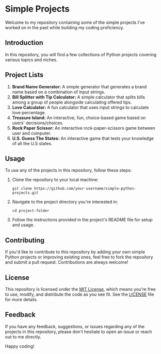 # Simple Projects

Welcome to my repository containing some of the simple projects I've worked on in the past while building my coding proficiency.

## Introduction

In this repository, you will find a few collections of Python projects covering various topics and niches.


## Project Lists

1. **Brand Name Generator:** A simple generator that generates a brand name based on a combination of input strings.
2. **Bill Splitter with Tip Calculator:** A simple calculator that splits bills among a group of people alongside calculating offered tips.
3. **Love Calculator:** A fun calculator that uses input strings to calculate love percentage.
4. **Treasure Island:** An interactive, fun, choice-based game based on users' decisions/choices.
5. **Rock Paper Scissor:** An interactive rock-paper-scissors game between user and computer.
6. **U.S. Guess The States:** An interactive game that tests your knowledge of all the U.S states.


## Usage

To use any of the projects in this repository, follow these steps:

1. Clone the repository to your local machine:

    ```
    git clone https://github.com/your-username/simple-python-projects.git
    ```

2. Navigate to the project directory you're interested in:

    ```
    cd project-folder
    ```

3. Follow the instructions provided in the project's README file for setup and usage.

## Contributing

If you'd like to contribute to this repository by adding your own simple Python projects or improving existing ones, feel free to fork the repository and submit a pull request. Contributions are always welcome!

## License

This repository is licensed under the [MIT License](LICENSE), which means you're free to use, modify, and distribute the code as you see fit. See the [LICENSE](LICENSE) file for more details.

## Feedback

If you have any feedback, suggestions, or issues regarding any of the projects in this repository, please don't hesitate to open an issue or reach out to me directly.

Happy coding!
